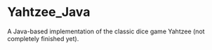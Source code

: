 # Yahtzee_Java
A Java-based implementation of the classic dice game Yahtzee (not completely finished yet).
